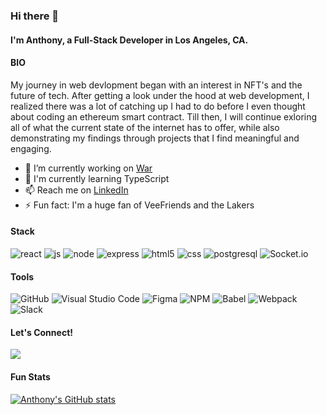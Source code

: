 ### Hi there 👋

#### I'm Anthony, a Full-Stack Developer in Los Angeles, CA.
  
#### BIO

My journey in web devlopment began with an interest in NFT's and the future of tech. After getting a look under the hood at web development, I realized there was a lot of catching up I had to do before I even thought about coding an ethereum smart contract. Till then, I will continue exloring all of what the current state of the internet has to offer, while also demonstrating my findings through projects that I find meaningful and engaging.

- 🔭 I’m currently working on [War](https://warcardgame.xyz)
- 🌱 I'm currently learning TypeScript
- 📫 Reach me on [LinkedIn](https://linkedin.com/in/anthonyisaiahurbina)
- ⚡️ Fun fact: I'm a huge fan of VeeFriends and the Lakers

#### Stack
 ![react](https://user-images.githubusercontent.com/49361894/194735984-0088c501-2ea1-447b-922d-1947c60af3f2.svg)
 ![js](https://user-images.githubusercontent.com/49361894/194735990-a92a1544-6f6b-4ebf-9eb1-3148a1b69a7b.svg)
 ![node](https://user-images.githubusercontent.com/49361894/194735997-ca439a7b-de9b-44fb-98df-de0e348c982d.svg)
 ![express](https://user-images.githubusercontent.com/49361894/194735999-9b43342d-522b-41a9-823d-318362c82aac.svg)
 ![html5](https://user-images.githubusercontent.com/49361894/194736004-a8430d19-7685-440b-bb59-58412591cb39.svg)
 ![css](https://user-images.githubusercontent.com/49361894/194736008-f444cf88-9615-411a-b5c6-a86798b43180.svg)
 ![postgresql](https://user-images.githubusercontent.com/49361894/194736013-02d95228-339d-46a2-8fd0-75cd8d288194.svg)
 ![Socket.io](https://img.shields.io/badge/Socket.io-black?style=for-the-badge&logo=socket.io&badgeColor=010101)
 
#### Tools 
![GitHub](https://img.shields.io/badge/github-%23121011.svg?style=for-the-badge&logo=github&logoColor=white)
![Visual Studio Code](https://img.shields.io/badge/Visual%20Studio%20Code-0078d7.svg?style=for-the-badge&logo=visual-studio-code&logoColor=white)
![Figma](https://img.shields.io/badge/figma-%23F24E1E.svg?style=for-the-badge&logo=figma&logoColor=white)
![NPM](https://img.shields.io/badge/NPM-%23000000.svg?style=for-the-badge&logo=npm&logoColor=white)
![Babel](https://img.shields.io/badge/Babel-F9DC3e?style=for-the-badge&logo=babel&logoColor=black)
![Webpack](https://img.shields.io/badge/webpack-%238DD6F9.svg?style=for-the-badge&logo=webpack&logoColor=black)
![Slack](https://img.shields.io/badge/Slack-4A154B?style=for-the-badge&logo=slack&logoColor=white)

#### Let's Connect!
<a href="https://www.linkedin.com/in/anthonyisaiahurbina/" target="_blank" rel="noreferrer"><img src="https://img.shields.io/badge/linkedin-Anthony Urbina-white?style=for-the-badge&color=0077B5&logo=linkedin&logoColor=0077B5&labelColor=white" /></a>

#### Fun Stats
[![Anthony's GitHub stats](https://github-readme-stats.vercel.app/api?username=AnthonyUrbina&theme=tokyonight&hide=stars,contribs)](https://github.com/AnthonyUrbina/github-readme-stats)
